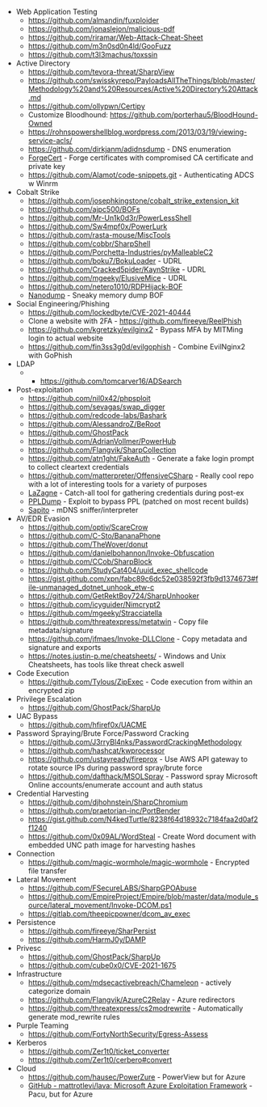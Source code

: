 
- Web Application Testing
	- https://github.com/almandin/fuxploider
	- https://github.com/jonaslejon/malicious-pdf
	- https://github.com/riramar/Web-Attack-Cheat-Sheet
	- https://github.com/m3n0sd0n4ld/GooFuzz
	- https://github.com/t3l3machus/toxssin
- Active Directory
	- https://github.com/tevora-threat/SharpView
	- https://github.com/swisskyrepo/PayloadsAllTheThings/blob/master/Methodology%20and%20Resources/Active%20Directory%20Attack.md
	- https://github.com/ollypwn/Certipy
	- Customize Bloodhound: https://github.com/porterhau5/BloodHound-Owned
	- https://rohnspowershellblog.wordpress.com/2013/03/19/viewing-service-acls/
	- https://github.com/dirkjanm/adidnsdump - DNS enumeration
	- [ForgeCert](https://github.com/GhostPack/ForgeCert) - Forge certificates with compromised CA certificate and private key
	- https://github.com/Alamot/code-snippets.git - Authenticating ADCS w Winrm
- Cobalt Strike
	- https://github.com/josephkingstone/cobalt_strike_extension_kit
	- https://github.com/ajpc500/BOFs
	- https://github.com/Mr-Un1k0d3r/PowerLessShell
	- https://github.com/Sw4mpf0x/PowerLurk
	- https://github.com/rasta-mouse/MiscTools
	- https://github.com/cobbr/SharpShell
	- https://github.com/Porchetta-Industries/pyMalleableC2
	- https://github.com/boku7/BokuLoader - UDRL
	- https://github.com/Cracked5pider/KaynStrike - UDRL
	- https://github.com/mgeeky/ElusiveMice - UDRL
	- https://github.com/netero1010/RDPHijack-BOF
	- [Nanodump](https://github.com/helpsystems/nanodump) - Sneaky memory dump BOF
- Social Engineering/Phishing
	- https://github.com/lockedbyte/CVE-2021-40444
	- Clone a website with 2FA - https://github.com/fireeye/ReelPhish
	- https://github.com/kgretzky/evilginx2 - Bypass MFA by MITMing login to actual website
	- https://github.com/fin3ss3g0d/evilgophish - Combine EvilNginx2 with GoPhish
- LDAP
	- - https://github.com/tomcarver16/ADSearch
- Post-exploitation
	- https://github.com/nil0x42/phpsploit
	- https://github.com/sevagas/swap_digger
	- https://github.com/redcode-labs/Bashark
	- https://github.com/AlessandroZ/BeRoot
	- https://github.com/GhostPack
	- https://github.com/AdrianVollmer/PowerHub
	- https://github.com/Flangvik/SharpCollection
	- https://github.com/atn1ght/FakeAuth - Generate a fake login prompt to collect cleartext credentials
	- https://github.com/matterpreter/OffensiveCSharp - Really cool repo with a lot of interesting tools for a variety of purposes
	- [LaZagne](https://github.com/AlessandroZ/LaZagne) - Catch-all tool for gathering credentials during post-ex
	- [PPLDump](https://github.com/itm4n/PPLdump) - Exploit to bypass PPL (patched on most recent builds)
	- [Sapito](https://github.com/eldraco/Sapito) - mDNS sniffer/interpreter
- AV/EDR Evasion
	- https://github.com/optiv/ScareCrow
	- https://github.com/C-Sto/BananaPhone
	- https://github.com/TheWover/donut
	- https://github.com/danielbohannon/Invoke-Obfuscation
	- https://github.com/CCob/SharpBlock
	- https://github.com/StudyCat404/uuid_exec_shellcode
	- https://gist.github.com/xpn/fabc89c6dc52e038592f3fb9d1374673#file-unmanaged_dotnet_unhook_etw-c
	- https://github.com/GetRektBoy724/SharpUnhooker
	- https://github.com/icyguider/Nimcrypt2
	- https://github.com/mgeeky/Stracciatella
	- https://github.com/threatexpress/metatwin - Copy file metadata/signature
	- https://github.com/jfmaes/Invoke-DLLClone - Copy metadata and signature and exports
	- https://notes.justin-p.me/cheatsheets/ - Windows and Unix Cheatsheets, has tools like threat check aswell
- Code Execution
	- https://github.com/Tylous/ZipExec - Code execution from within an encrypted zip
- Privilege Escalation
	- https://github.com/GhostPack/SharpUp
- UAC Bypass
	- https://github.com/hfiref0x/UACME
- Password Spraying/Brute Force/Password Cracking
	- https://github.com/J3rryBl4nks/PasswordCrackingMethodology
	- https://github.com/hashcat/kwprocessor
	- https://github.com/ustayready/fireprox - Use AWS API gateway to rotate source IPs during password spray/brute force
	- https://github.com/dafthack/MSOLSpray - Password spray Microsoft Online accounts/enumerate account and auth status
- Credential Harvesting
	- https://github.com/djhohnstein/SharpChromium
	- https://github.com/praetorian-inc/PortBender
	- https://gist.github.com/N4kedTurtle/8238f64d18932c7184faa2d0af2f1240
	- https://github.com/0x09AL/WordSteal - Create Word document with embedded UNC path image for harvesting hashes
- Connection
	- https://github.com/magic-wormhole/magic-wormhole - Encrypted file transfer
- Lateral Movement
	- https://github.com/FSecureLABS/SharpGPOAbuse
	- https://github.com/EmpireProject/Empire/blob/master/data/module_source/lateral_movement/Invoke-DCOM.ps1
	- https://gitlab.com/theepicpowner/dcom_av_exec
- Persistence
	- https://github.com/fireeye/SharPersist
	- https://github.com/HarmJ0y/DAMP
- Privesc
	- https://github.com/GhostPack/SharpUp
	- https://github.com/cube0x0/CVE-2021-1675
- Infrastructure
	- https://github.com/mdsecactivebreach/Chameleon - actively categorize domain
	- https://github.com/Flangvik/AzureC2Relay - Azure redirectors 
	- https://github.com/threatexpress/cs2modrewrite - Automatically generate mod_rewrite rules
- Purple Teaming
	- https://github.com/FortyNorthSecurity/Egress-Assess
- Kerberos
	- https://github.com/Zer1t0/ticket_converter
	- https://github.com/Zer1t0/cerbero#convert
- Cloud
	- https://github.com/hausec/PowerZure - PowerView but for Azure
	- [GitHub - mattrotlevi/lava: Microsoft Azure Exploitation Framework](https://github.com/mattrotlevi/lava) - Pacu, but for Azure